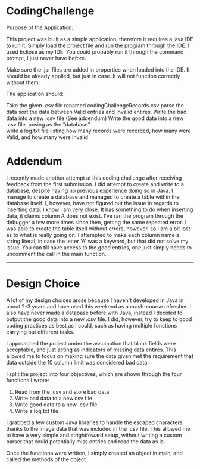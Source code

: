 # CodingChallenge

Purpose of the Application:

This project was built as a simple application, therefore it requires a java IDE to run it.
Simply load the project file and run the program through the IDE. 
I used Eclipse as my IDE.
You could probably run it through the command prompt, I just never have before.

Make sure the .jar files are added in properties when loaded into the IDE. It should be already applied, but just in case. It will not function correctly without them.

The application should: 

Take the given .csv file renamed codingChallengeRecords.csv
parse the data
sort the data between Valid entries and Invalid entires.
Write the bad data into a new .csv file
(See addendum) Write the good data into a new .csv file, posing as the "database"  
write a log.txt file listing how many records were recorded, how many were Valid, and how many were Invalid

# Addendum
I recently made another attempt at this coding challenge after receiving feedback from the first submission. I did attempt to create and write to a database, despite having no previous experience doing so in Java. I manage to create a database and managed to create a table within the database itself. I, however, have not figured out the issue in regards to inserting data. I know I am very close. It has something to do when inserting data, it claims column A does not exist. I've ran the program through the debugger a few more times since then, getting the same repeated error. I was able to create the table itself without errors, however, so I am a bit lost as to what is really going on. I attempted to make each column name a string literal, in case the letter 'A' was a keyword, but that did not solve my issue. You can till have access to the good entries, one just simply needs to uncomment the call in the main function.

-------------------
# Design Choice

A lot of my design choices arose because I haven't developed in Java in about 2-3 years and have used this weekend as a crash-course refresher. I also have never made a database before with Java, instead I decided to output the good data into a new .csv file.
I did, however, try to keep to good coding practices as best as I could, such as having multiple functions carrying out different tasks.

I approached the project under the assumption that blank fields were acceptable, and just acting as indicators of missing data entires. This allowed me to focus on making sure the data given met the requirement that data outside the 10 column limit was considered bad data.

I split the project into four objectives, which are shown through the four functions I wrote: 
1) Read from the .csv and store bad data
2) Write bad data to a new.csv file
3) Write good data to a new .csv file
4) Write a log.txt file

I grabbed a few custom Java libraries to handle the escaped characters thanks to the image data that was included in the .csv file. This allowed me to have a very simple and strightfoward setup, without writing a custom parser that could potentially miss entries and read the data as is.

Once the functions were written, I simply created an object in main, and called the methods of the object.
